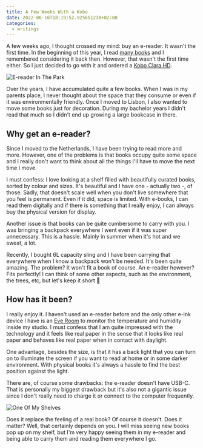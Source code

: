 ```yaml
---
title: A Few Weeks With a Kobo
date: 2022-06-16T18:19:52.925651238+02:00
categories:
  - writings
---
```


A few weeks ago, I thought crossed my mind: buy an e-reader. It wasn't the first time. In the beginning of this year, I read [many books](/readings#read) and I remembered considering it back then. However, that wasn't the first time either. So I just decided to go with it and ordered a [Kobo Clara HD](https://gl.kobobooks.com/products/kobo-clara-hd).

<!--more-->

![E-reader In The Park](image:2022-06-16-kobo)

Over the years, I have accumulated quite a few books. When I was in my parents place, I never thought about the space that they consume or even if it was environmentally friendly. Once I moved to Lisbon, I also wanted to move some books just for decoration. During my bachelor years I didn't read that much so I didn't end up growing a large bookcase in there.

## Why get an e-reader?

Since I moved to the Netherlands, I have been trying to read more and more. However, one of the problems is that books occupy quite some space and I really don't want to think about all the things I'll have to move the next time I move.

I must confess: I love looking at a shelf filled with beautifully curated books, sorted by colour and sizes. It's beautiful and I have one - actually two -, of those. Sadly, that doesn't scale well when you don't live somewhere that you feel is permanent. Even if it did, space is limited. With e-books, I can read them digitally and if there is something that I really enjoy, I can always buy the physical version for display.

Another issue is that books can be quite cumbersome to carry with you. I was bringing a backpack everywhere I went even if it was super unnecessary. This is a hassle. Mainly in summer when it's hot and we sweat, a lot.

Recently, I bought  6L capacity sling and I have been carrying that everywhere when I know a backpack won't be needed. It's been quite amazing. The problem? It won't fit a book of course. An e-reader however? Fits perfectly! I can think of some other aspects, such as the environment, the trees, etc, but let's keep it short 🌳

## How has it been?

I really enjoy it. I haven't used an e-reader before and the only other e-ink device I have is an [Eve Room](https://www.evehome.com/en/eve-room) to monitor the temperature and humidity inside my studio. I must confess that I am quite impressed with the technology and it feels like real paper in the sense that it looks like real paper and behaves like real paper when in contact with daylight.

One advantage, besides the size, is that it has a back light that you can turn on to illuminate the screen if you want to read at home or in some darker environment. With physical books it's always a hassle to find the best position against the light.

There are, of course some drawbacks: the e-reader doesn't have USB-C. That is personally my biggest drawback but it's also not a gigantic issue since I don't really need to charge it or connect to the computer frequently.

![One Of My Shelves](image:2022-06-16-bookshelf)

Does it replace the feeling of a real book? Of course it doesn't. Does it matter? Well, that certainly depends on you. I will miss seeing new books pop up on my shelf, but I'm very happy seeing them in my e-reader and being able to carry them and reading them everywhere I go.
